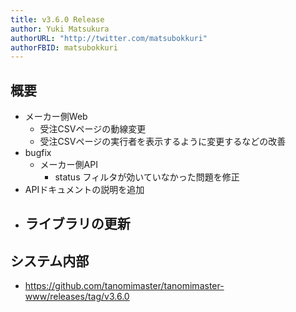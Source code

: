 ```yaml
---
title: v3.6.0 Release
author: Yuki Matsukura
authorURL: "http://twitter.com/matsubokkuri"
authorFBID: matsubokkuri
---
```


## 概要

- メーカー側Web
  - 受注CSVページの動線変更
  - 受注CSVページの実行者を表示するように変更するなどの改善
- bugfix
  - メーカー側API
    - status フィルタが効いていなかった問題を修正
- APIドキュメントの説明を追加
- ライブラリの更新
  -

## システム内部

- https://github.com/tanomimaster/tanomimaster-www/releases/tag/v3.6.0

